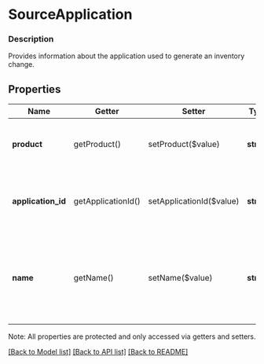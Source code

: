 # SourceApplication

### Description

Provides information about the application used to generate an inventory change.

## Properties
Name | Getter | Setter | Type | Description | Notes
------------ | ------------- | ------------- | ------------- | ------------- | -------------
**product** | getProduct() | setProduct($value) | **string** | Read-only [Product](#type-product) type for the application. See [Product](#type-product) for possible values | [optional] 
**application_id** | getApplicationId() | setApplicationId($value) | **string** | Read-only Square ID assigned to the application. Only used for [Product](#type-product) type &#x60;EXTERNAL_API&#x60;. | [optional] 
**name** | getName() | setName($value) | **string** | Read-only display name assigned to the application (e.g. &#x60;\&quot;Custom Application\&quot;&#x60;, &#x60;\&quot;Square POS 4.74 for Android\&quot;&#x60;). | [optional] 

Note: All properties are protected and only accessed via getters and setters.

[[Back to Model list]](../../README.md#documentation-for-models) [[Back to API list]](../../README.md#documentation-for-api-endpoints) [[Back to README]](../../README.md)

